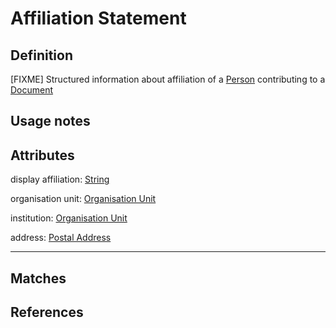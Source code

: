 # Affiliation Statement

## Definition
[FIXME] Structured information about affiliation of a [Person](Person.md) contributing to a [Document](Document.md)

## Usage notes

## Attributes
display affiliation: [String](../datatypes/String.md)

organisation unit: [Organisation Unit](OrgUnit.md)

institution: [Organisation Unit](OrgUnit.md) 

address: [Postal Address](../datatypes/PostalAddress.md)

---

## Matches


## References
